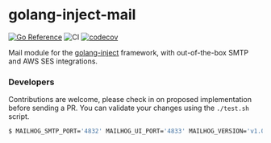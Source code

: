 # golang-inject-mail
[![Go Reference](https://pkg.go.dev/badge/github.com/ibrt/golang-inject-mail.svg)](https://pkg.go.dev/github.com/ibrt/golang-inject-mail)
![CI](https://github.com/ibrt/golang-inject-mail/actions/workflows/ci.yml/badge.svg)
[![codecov](https://codecov.io/gh/ibrt/golang-inject-mail/branch/main/graph/badge.svg?token=BQVP881F9Z)](https://codecov.io/gh/ibrt/golang-inject-mail)

Mail module for the [golang-inject](https://github.com/ibrt/golang-inject) framework, with out-of-the-box SMTP and AWS 
SES integrations.

### Developers

Contributions are welcome, please check in on proposed implementation before sending a PR. You can validate your changes
using the `./test.sh` script.

```bash
$ MAILHOG_SMTP_PORT='4832' MAILHOG_UI_PORT='4833' MAILHOG_VERSION='v1.0.1' ./test.sh
```